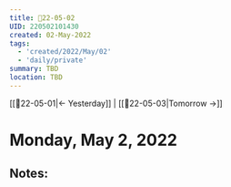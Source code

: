 ```yaml
---
title: 📝22-05-02
UID: 220502101430
created: 02-May-2022
tags:
  - 'created/2022/May/02'
  - 'daily/private'
summary: TBD
location: TBD
---
```

[[📝22-05-01|<- Yesterday]] | [[📝22-05-03|Tomorrow ->]]
# Monday, May 2, 2022

## Notes:


